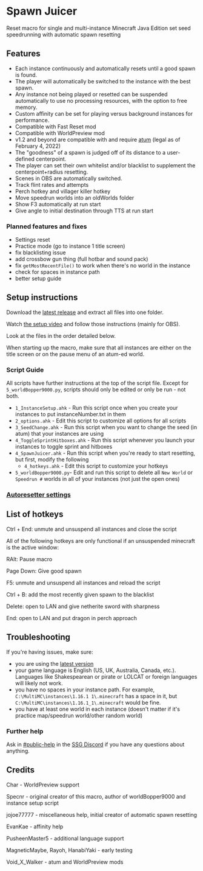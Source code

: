 # Spawn Juicer

Reset macro for single and multi-instance Minecraft Java Edition set seed speedrunning with automatic spawn resetting

## Features

- Each instance continuously and automatically resets until a good spawn is found.
- The player will automatically be switched to the instance with the best spawn.
- Any instance not being played or resetted can be suspended automatically to use no processing resources, with the option to free memory.
- Custom affinity can be set for playing versus background instances for performance.
- Compatible with Fast Reset mod
- Compatible with WorldPreview mod
- v1.2 and beyond are compatible with and require [atum] (legal as of February 4, 2022)
- The "goodness" of a spawn is judged off of its distance to a user-defined centerpoint.
- The player can set their own whitelist and/or blacklist to supplement the centerpoint+radius resetting.
- Scenes in OBS are automatically switched.
- Track flint rates and attempts
- Perch hotkey and villager killer hotkey
- Move speedrun worlds into an oldWorlds folder
- Show F3 automatically at run start
- Give angle to initial destination through TTS at run start

### Planned features and fixes
- Settings reset
- Practice mode (go to instance 1 title screen)
- fix blacklisting issue
- add crossbow gun thing (full hotbar and sound pack)
- fix `getMostRecentFile()` to work when there's no world in the instance
- check for spaces in instance path
- better setup guide

## Setup instructions

Download the [latest release] and extract all files into one folder.

Watch [the setup video] and follow those instructions (mainly for OBS).

Look at the files in the order detailed below.

When starting up the macro, make sure that all instances are either on the title screen or on the pause menu of an atum-ed world.

### Script Guide
All scripts have further instructions at the top of the script file. Except for `5_worldBopper9000.py`, scripts should only be edited or only be run - not both.

- `1_InstanceSetup.ahk` - Run this script once when you create your instances to put instanceNumber.txt in them
- `2_options.ahk` - Edit this script to customize all options for all scripts
- `3_SeedChange.ahk` - Run this script when you want to change the seed (in atum) that your instances are using
- `4_ToggleSprintHitboxes.ahk` - Run this script whenever you launch your instances to toggle sprint and hitboxes
- `4_SpawnJuicer.ahk` - Run this script when you're ready to start resetting, but first, modify the following
  - `4_hotkeys.ahk` - Edit this script to customize your hotkeys
- `5_worldBopper9000.py`- Edit and run this script to delete all `New World` or `Speedrun #` worlds in all of your instances (not just the open ones)

### [Autoresetter settings](https://github.com/pjagada/spawn-juicer/wiki/Autoresetter-settings)

## List of hotkeys

Ctrl + End: unmute and unsuspend all instances and close the script

All of the following hotkeys are only functional if an unsuspended minecraft is the active window:

RAlt: Pause macro

Page Down: Give good spawn

F5: unmute and unsuspend all instances and reload the script

Ctrl + B: add the most recently given spawn to the blacklist

Delete: open to LAN and give netherite sword with sharpness

End: open to LAN and put dragon in perch approach

## Troubleshooting

If you're having issues, make sure:
- you are using the [latest version]
- your game language is English (US, UK, Australia, Canada, etc.). Languages like Shakespearean or pirate or LOLCAT or foreign languages will likely not work.
- you have no spaces in your instance path. For example, `C:\MultiMC\instances\1.16.1 1\.minecraft` has a space in it, but `C:\MultiMC\instances\1.16.1_1\.minecraft` would be fine.
- you have at least one world in each instance (doesn't matter if it's practice map/speedrun world/other random world)

### Further help

Ask in [#public-help] in the [SSG Discord] if you have any questions about anything.

## Credits

Char - WorldPreview support

Specnr - original creator of this macro, author of worldBopper9000 and instance setup script

jojoe77777 - miscellaneous help, initial creator of automatic spawn resetting

EvanKae - affinity help

PusheenMaster5 - additional language support

MagneticMaybe, Rayoh, HanabiYaki - early testing

Void_X_Walker - atum and WorldPreview mods

  [latest release]: <https://github.com/pjagada/spawn-juicer/releases/latest>
  [latest version]: <https://github.com/pjagada/spawn-juicer/releases/latest>
  [the setup video]: <https://youtu.be/0xAHMW93MQw>
  [My blacklist]: <https://cdn.discordapp.com/attachments/846477312438566934/919571471737704508/blacklist.txt>
  [LeonToast's blacklist]: <https://cdn.discordapp.com/attachments/854508085422325770/859798746098696222/blacklist.txt>
  [atum]: <https://github.com/VoidXWalker/atum/releases/latest>
  [this resource pack]: <https://cdn.discordapp.com/attachments/755882336209338388/970560304763273297/mutesounds.zip>
  [#public-help]: <https://discord.com/channels/755878212571103392/861679137805434930>
  [SSG Discord]: <https://discord.gg/EFvygzt>
